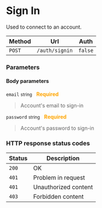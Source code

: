 # Sign In

Used to connect to an account.

| Method   | Url           | Auth          |
| -------- | ---------------| ---------------------|
| `POST`   | `/auth/signin` | `false`   |

### Parameters

#### Body parameters

```email``` <small>string</small>&nbsp;&nbsp;&nbsp;<span style="color: orange">**Required**</span>

> Account's email to sign-in

```password``` <small>string</small>&nbsp;&nbsp;&nbsp;<span style="color: orange">**Required**</span>

> Account's password to sign-in

### HTTP response status codes

| Status   | Description           |
|----------|-----------------------|
|```200``` | OK                    |
|```401``` | Problem in request    |
|```401``` | Unauthorized content  |
|```403``` | Forbidden content     |